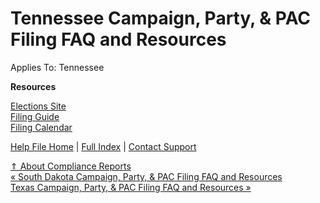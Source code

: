  Tennessee Campaign, Party, & PAC Filing FAQ and Resources
==========

Applies To: Tennessee

**Resources**

[Elections Site](https://sos.tn.gov/elections)   
[Filing Guide](https://www.tn.gov/tref/tref-candidates/tref-candidate-forms-and-publications.html)   
[Filing Calendar](https://www.tn.gov/tref/tref-candidates/tref-candidate-filing-deadlines.html)

[Help File Home](/help/) | [Full Index](/Help-File-Directory/) | [Contact Support](mailto:support@ISPolitical.com)

[⇑ About Compliance Reports](/About-Compliance-Reports)  
[« South Dakota Campaign, Party, & PAC Filing FAQ and Resources](/South-Dakota-Campaign-Party-PAC-Filing-FAQ-and-Resources)  
[Texas Campaign, Party, & PAC Filing FAQ and Resources »](/Texas-Campaign-Party-PAC-Filing-FAQ-and-Resources)